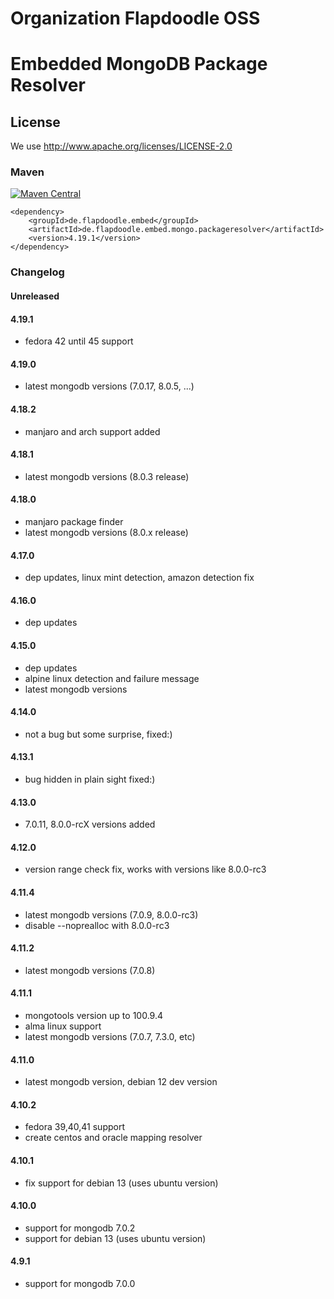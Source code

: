 # Organization Flapdoodle OSS

# Embedded MongoDB Package Resolver

## License

We use http://www.apache.org/licenses/LICENSE-2.0

### Maven

[![Maven Central](https://img.shields.io/maven-central/v/de.flapdoodle.embed/de.flapdoodle.embed.mongo.packageresolver.svg)](https://maven-badges.herokuapp.com/maven-central/de.flapdoodle.embed/de.flapdoodle.embed.mongo.packageresolver)

	<dependency>
		<groupId>de.flapdoodle.embed</groupId>
		<artifactId>de.flapdoodle.embed.mongo.packageresolver</artifactId>
		<version>4.19.1</version>
	</dependency>

### Changelog

#### Unreleased

#### 4.19.1

- fedora 42 until 45 support

#### 4.19.0

- latest mongodb versions (7.0.17, 8.0.5, ...)                    

#### 4.18.2

- manjaro and arch support added

#### 4.18.1

- latest mongodb versions (8.0.3 release)

#### 4.18.0

- manjaro package finder
- latest mongodb versions (8.0.x release)
 
#### 4.17.0

- dep updates, linux mint detection, amazon detection fix

#### 4.16.0

- dep updates

#### 4.15.0

- dep updates
- alpine linux detection and failure message
- latest mongodb versions

#### 4.14.0

- not a bug but some surprise, fixed:)

#### 4.13.1

- bug hidden in plain sight fixed:)

#### 4.13.0

- 7.0.11, 8.0.0-rcX versions added

#### 4.12.0

- version range check fix, works with versions like 8.0.0-rc3

#### 4.11.4

- latest mongodb versions (7.0.9, 8.0.0-rc3)
- disable --noprealloc with 8.0.0-rc3

#### 4.11.2

- latest mongodb versions (7.0.8) 

#### 4.11.1

- mongotools version up to 100.9.4
- alma linux support
- latest mongodb versions (7.0.7, 7.3.0, etc)

#### 4.11.0

- latest mongodb version, debian 12 dev version

#### 4.10.2

- fedora 39,40,41 support
- create centos and oracle mapping resolver

#### 4.10.1

- fix support for debian 13 (uses ubuntu version)

#### 4.10.0

- support for mongodb 7.0.2
- support for debian 13 (uses ubuntu version)

#### 4.9.1

- support for mongodb 7.0.0
